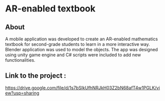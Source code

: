 # AR-enabled textbook

## About 
A mobile application was developed to create an AR-enabled mathematics textbook for second-grade students to learn in a more interactive way. Blender application was used to model the objects. The app was designed using unity game engine and C# scripts were included to add new functionalities. 

## Link to the project : 
https://drive.google.com/file/d/1s7bSIkUfhNRJkH03Z2bN68afT4w1PGLK/view?usp=sharing
